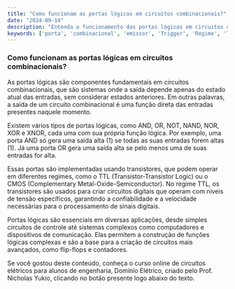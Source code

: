 ```yaml
---
title: "Como funcionam as portas lógicas em circuitos combinacionais?"
date: "2024-09-14"
description: "Entenda o funcionamento das portas lógicas em circuitos combinacionais e sua importância em sistemas digitais."
keywords: ['porta', 'combinacional', 'emissor', 'Trigger', 'Regime', 'TTL', 'Analógico']
---
```


### Como funcionam as portas lógicas em circuitos combinacionais?

As portas lógicas são componentes fundamentais em circuitos combinacionais, que são sistemas onde a saída depende apenas do estado atual das entradas, sem considerar estados anteriores. Em outras palavras, a saída de um circuito combinacional é uma função direta das entradas presentes naquele momento.

Existem vários tipos de portas lógicas, como AND, OR, NOT, NAND, NOR, XOR e XNOR, cada uma com sua própria função lógica. Por exemplo, uma porta AND só gera uma saída alta (1) se todas as suas entradas forem altas (1). Já uma porta OR gera uma saída alta se pelo menos uma de suas entradas for alta.

Essas portas são implementadas usando transistores, que podem operar em diferentes regimes, como o TTL (Transistor-Transistor Logic) ou o CMOS (Complementary Metal-Oxide-Semiconductor). No regime TTL, os transistores são usados para criar circuitos digitais que operam com níveis de tensão específicos, garantindo a confiabilidade e a velocidade necessárias para o processamento de sinais digitais.

Portas lógicas são essenciais em diversas aplicações, desde simples circuitos de controle até sistemas complexos como computadores e dispositivos de comunicação. Elas permitem a construção de funções lógicas complexas e são a base para a criação de circuitos mais avançados, como flip-flops e contadores.

Se você gostou deste conteúdo, conheça o curso online de circuitos elétricos para alunos de engenharia, Domínio Elétrico, criado pelo Prof. Nicholas Yukio, clicando no botão presente logo abaixo do texto.